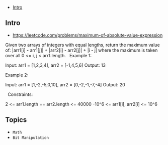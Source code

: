 - [Intro](#intro)

## Intro

- https://leetcode.com/problems/maximum-of-absolute-value-expression

Given two arrays of integers with equal lengths, return the maximum value of:
|arr1[i] - arr1[j]| + |arr2[i] - arr2[j]| + |i - j|
where the maximum is taken over all 0 <= i, j < arr1.length.
 
Example 1:

Input: arr1 = [1,2,3,4], arr2 = [-1,4,5,6]
Output: 13

Example 2:

Input: arr1 = [1,-2,-5,0,10], arr2 = [0,-2,-1,-7,-4]
Output: 20

 
Constraints:

2 <= arr1.length == arr2.length <= 40000
-10^6 <= arr1[i], arr2[i] <= 10^6



## Topics

- `Math`
- `Bit Manipulation`


